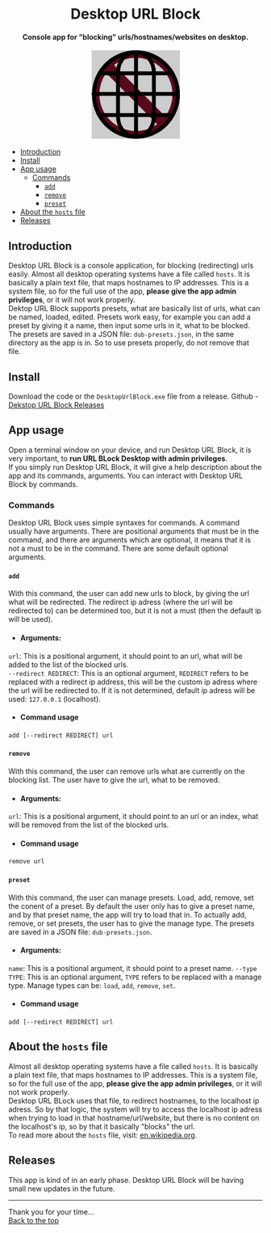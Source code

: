 <h1 align="center" id="DesktopURLBlock">Desktop URL Block</h1>

<h4 align="center">Console app for "blocking" urls/hostnames/websites on desktop.</h4>
<p align="center"><img src="./assets/icon_dub.png" height="175"></p>

- [Introduction](#introduction)
- [Install](#install)
- [App usage](#app-usage)
  - [Commands](#commands)
    - [`add`](#add)
    - [`remove`](#remove)
    - [`preset`](#preset)
- [About the `hosts` file](#about-the-hosts-file)
- [Releases](#releases)
## Introduction
Desktop URL Block is a console application, for blocking (redirecting) urls easily. Almost all desktop operating systems have a file called `hosts`. It is basically a plain text file, that maps hostnames to IP addresses. This is a system file, so for the full use of the app, **please give the app admin privileges**, or it will not work properly.   
Dektop URL Block supports presets, what are basically list of urls, what can be named, loaded, edited. Presets work easy, for example you can add a preset by giving it a name, then input some urls in it, what to be blocked. The presets are saved in a JSON file: `dub-presets.json`, in the same directory as the app is in. So to use presets properly, do not remove that file.

## Install
Download the code or the `DesktopUrlBlock.exe` file from a release. Github - [Dekstop URL Block Releases](https://github.com/11Firefox11/DesktopUrlBlock/releases)

## App usage
Open a terminal window on your device, and run Desktop URL Block, it is very important, to **run URL BLock Desktop with admin privileges**.  
If you simply run Desktop URL Block, it will give a help description about the app and its commands, arguments. You can interact with Desktop URL Block by commands.  
### Commands
Desktop URL Block uses simple syntaxes for commands. A command usually have arguments. There are positional arguments that must be in the command, and there are arguments which are optional, it means that it is not a must to be in the command. There are some default optional arguments.
#### `add`
With this command, the user can add new urls to block, by giving the url what will be redirected. The redirect ip adress (where the url will be redirected to) can be determined too, but it is not a must (then the default ip will be used). 
- #### Arguments:
`url`: This is a positional argument, it should point to an url, what will be added to the list of the blocked urls.  
`--redirect REDIRECT`: This is an optional argument, `REDIRECT` refers to be replaced with a redirect ip address, this will be the custom ip adress where the url will be redirected to. If it is not determined, default ip adress will be used: `127.0.0.1` (localhost).
- #### Command usage
```console
add [--redirect REDIRECT] url
```
#### `remove`
With this command, the user can remove urls what are currently on the blocking list. The user have to give the url, what to be removed.  
- #### Arguments:
`url`: This is a positional argument, it should point to an url or an index, what will be removed from the list of the blocked urls.
- #### Command usage
```console
remove url
```
#### `preset`
With this command, the user can manage presets. Load, add, remove, set the conent of a preset. By default the user only has to give a preset name, and by that preset name, the app will try to load that in. To actually add, remove, or set presets, the user has to give the manage type. The presets are saved in a JSON file: `dub-presets.json`.
- #### Arguments:
`name`: This is a positional argument, it should point to a preset name.
`--type TYPE`: This is an optional argument, `TYPE` refers to be replaced with a manage type. Manage types can be: `load`, `add`, `remove`, `set`.
- #### Command usage
```console
add [--redirect REDIRECT] url
```
## About the `hosts` file
Almost all desktop operating systems have a file called `hosts`. It is basically a plain text file, that maps hostnames to IP addresses. This is a system file, so for the full use of the app, **please give the app admin privileges**, or it will not work properly.  
Desktop URL BLock uses that file, to redirect hostnames, to the localhost ip adress. So by that logic, the system will try to access the localhost ip adress when trying to load in that hostname/url/website, but there is no content on the localhost's ip, so by that it basically "blocks" the url.  
To read more about the `hosts` file, visit: [en.wikipedia.org](https://en.wikipedia.org/wiki/Hosts_(file)).
## Releases
This app is kind of in an early phase. Desktop URL Block will be having small new updates in the future.

---

Thank you for your time...  
[Back to the top](#DesktopURLBlock)